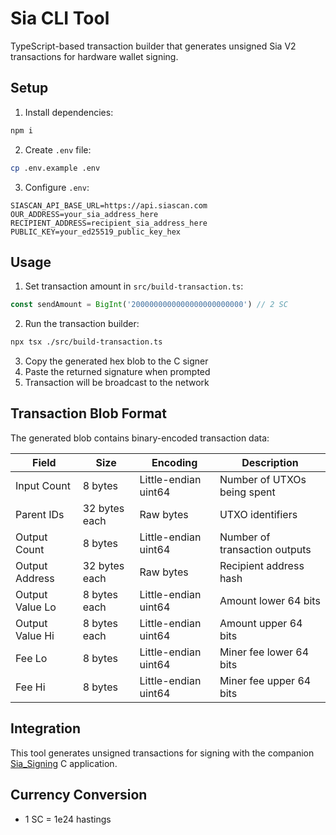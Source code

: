 # Sia CLI Tool

TypeScript-based transaction builder that generates unsigned Sia V2 transactions for hardware wallet signing.

## Setup

1. Install dependencies:
```bash
npm i
```

2. Create `.env` file:
```bash
cp .env.example .env
```

3. Configure `.env`:
```
SIASCAN_API_BASE_URL=https://api.siascan.com
OUR_ADDRESS=your_sia_address_here
RECIPIENT_ADDRESS=recipient_sia_address_here
PUBLIC_KEY=your_ed25519_public_key_hex
```

## Usage

1. Set transaction amount in `src/build-transaction.ts`:
```typescript
const sendAmount = BigInt('2000000000000000000000000') // 2 SC
```

2. Run the transaction builder:
```bash
npx tsx ./src/build-transaction.ts
```

3. Copy the generated hex blob to the C signer
4. Paste the returned signature when prompted
5. Transaction will be broadcast to the network

## Transaction Blob Format

The generated blob contains binary-encoded transaction data:

| Field | Size | Encoding | Description |
|-------|------|----------|-------------|
| Input Count | 8 bytes | Little-endian uint64 | Number of UTXOs being spent |
| Parent IDs | 32 bytes each | Raw bytes | UTXO identifiers |
| Output Count | 8 bytes | Little-endian uint64 | Number of transaction outputs |
| Output Address | 32 bytes each | Raw bytes | Recipient address hash |
| Output Value Lo | 8 bytes each | Little-endian uint64 | Amount lower 64 bits |
| Output Value Hi | 8 bytes each | Little-endian uint64 | Amount upper 64 bits |
| Fee Lo | 8 bytes | Little-endian uint64 | Miner fee lower 64 bits |
| Fee Hi | 8 bytes | Little-endian uint64 | Miner fee upper 64 bits |

## Integration

This tool generates unsigned transactions for signing with the companion [Sia_Signing](https://github.com/Keyur279/Sia-Signing) C application.

## Currency Conversion

- 1 SC = 1e24 hastings
